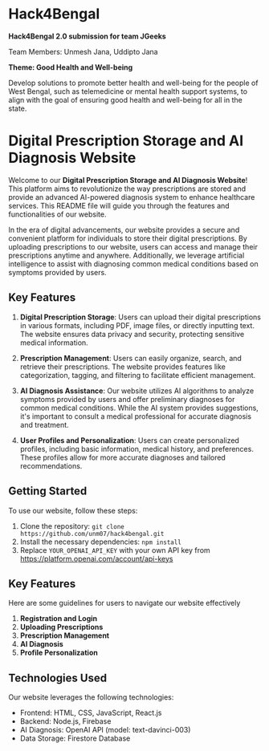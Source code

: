 # Hack4Bengal

**Hack4Bengal 2.0 submission for team JGeeks**

Team Members: Unmesh Jana, Uddipto Jana

**Theme: Good Health and Well-being**

Develop solutions to promote better health and well-being for the people of West Bengal, such as telemedicine or mental health support systems, to align with the goal of ensuring good health and well-being for all in the state.

# Digital Prescription Storage and AI Diagnosis Website

Welcome to our **Digital Prescription Storage and AI Diagnosis Website**! This platform aims to revolutionize the way prescriptions are stored and provide an advanced AI-powered diagnosis system to enhance healthcare services. This README file will guide you through the features and functionalities of our website.

In the era of digital advancements, our website provides a secure and convenient platform for individuals to store their digital prescriptions. By uploading prescriptions to our website, users can access and manage their prescriptions anytime and anywhere. Additionally, we leverage artificial intelligence to assist with diagnosing common medical conditions based on symptoms provided by users.

## Key Features
1. **Digital Prescription Storage**: Users can upload their digital prescriptions in various formats, including PDF, image files, or directly inputting text. The website ensures data privacy and security, protecting sensitive medical information.

2. **Prescription Management**: Users can easily organize, search, and retrieve their prescriptions. The website provides features like categorization, tagging, and filtering to facilitate efficient management.

3. **AI Diagnosis Assistance**: Our website utilizes AI algorithms to analyze symptoms provided by users and offer preliminary diagnoses for common medical conditions. While the AI system provides suggestions, it's important to consult a medical professional for accurate diagnosis and treatment.

4. **User Profiles and Personalization**: Users can create personalized profiles, including basic information, medical history, and preferences. These profiles allow for more accurate diagnoses and tailored recommendations.

## Getting Started
To use our website, follow these steps:

1. Clone the repository: `git clone https://github.com/unm07/hack4bengal.git`
2. Install the necessary dependencies:
   `npm install`
3. Replace `YOUR_OPENAI_API_KEY` with your own API key from https://platform.openai.com/account/api-keys


## Key Features
Here are some guidelines for users to navigate our website effectively
1. **Registration and Login**
2. **Uploading Prescriptions**
3. **Prescription Management**
4. **AI Diagnosis**
5. **Profile Personalization**

## Technologies Used
Our website leverages the following technologies:

- Frontend: HTML, CSS, JavaScript, React.js
- Backend: Node.js, Firebase
- AI Diagnosis: OpenAI API (model: text-davinci-003) 
- Data Storage: Firestore Database
